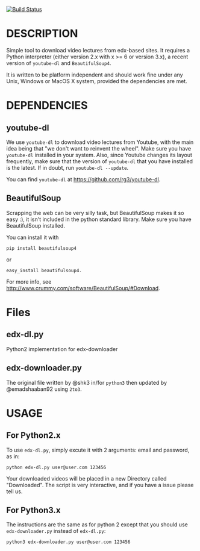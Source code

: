 [![Build Status](https://travis-ci.org/rbrito/edx-dl.png?branch=master)](https://travis-ci.org/rbrito/edx-dl)


# DESCRIPTION

Simple tool to download video lectures from edx-based sites.  It requires a
Python interpreter (either version 2.x with x >= 6 or version 3.x), a recent
version of `youtube-dl` and `BeautifulSoup4`.

It is written to be platform independent and should work fine under any
Unix, Windows or MacOS X system, provided the dependencies are met.

# DEPENDENCIES

## youtube-dl

We use `youtube-dl` to download video lectures from Youtube, with the main
idea being that "we don't want to reinvent the wheel".  Make sure you have
`youtube-dl` installed in your system.  Also, since Youtube changes its
layout frequently, make sure that the version of `youtube-dl` that you have
installed is the latest. If in doubt, run `youtube-dl --update`.

You can find `youtube-dl` at <https://github.com/rg3/youtube-dl>.

## BeautifulSoup

Scrapping the web can be very silly task, but BeautifulSoup makes it so easy
:), it isn't included in the python standard library.  Make sure you have
BeautifulSoup installed.

You can install it with

    pip install beautifulsoup4

or

    easy_install beautifulsoup4.

For more info, see <http://www.crummy.com/software/BeautifulSoup/#Download>.

# Files

## edx-dl.py
Python2 implementation for edx-downloader

## edx-downloader.py
The original file written by @shk3 in/for `python3` then updated by
@emadshaaban92 using `2to3`.


# USAGE

## For Python2.x
To use `edx-dl.py`, simply excute it with 2 arguments: email and password,
as in:

    python edx-dl.py user@user.com 123456

Your downloaded videos will be placed in a new Directory called
"Downloaded".  The script is very interactive, and if you have a issue
please tell us.


## For Python3.x

The instructions are the same as for python 2 except that you should use
`edx-downloader.py` instead of `edx-dl.py`:

    python3 edx-downloader.py user@user.com 123456
